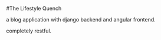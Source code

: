 #The Lifestyle Quench

a blog application with django backend and angular frontend.

completely restful.
